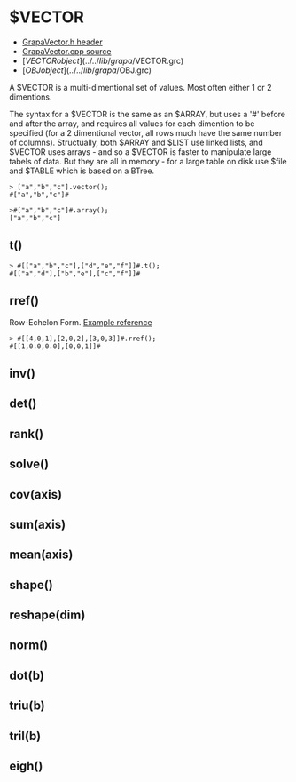 # $VECTOR
- [GrapaVector.h header](../../source/grapa/GrapaVector.h)
- [GrapaVector.cpp source](../../source/grapa/GrapaVector.cpp)
- [$VECTOR object](../../lib/grapa/$VECTOR.grc)
- [$OBJ object](../../lib/grapa/$OBJ.grc)
 
A $VECTOR is a multi-dimentional set of values. Most often either 1 or 2 dimentions. 

The syntax for a $VECTOR is the same as an $ARRAY, but uses a '#' before and after the array, and requires all values for each dimention to be specified (for a 2 dimentional vector, all rows much have the same number of columns). Structually, both $ARRAY and $LIST use linked lists, and $VECTOR uses arrays - and so a $VECTOR is faster to manipulate large tabels of data. But they are all in memory - for a large table on disk use $file and $TABLE which is based on a BTree. 

```
> ["a","b","c"].vector();
#["a","b","c"]#

>#["a","b","c"]#.array();
["a","b","c"]
```

## t()

```
> #[["a","b","c"],["d","e","f"]]#.t();
#[["a","d"],["b","e"],["c","f"]]#
```

## rref()
Row-Echelon Form.
[Example reference](https://www.geeksforgeeks.org/row-echelon-form/)

```
> #[[4,0,1],[2,0,2],[3,0,3]]#.rref();
#[[1,0.0,0.0],[0,0,1]]#
```

## inv()

## det()

## rank()

## solve()

## cov(axis)

## sum(axis)

## mean(axis)

## shape()

## reshape(dim) 

## norm()

## dot(b)

## triu(b) 

## tril(b)

## eigh()
